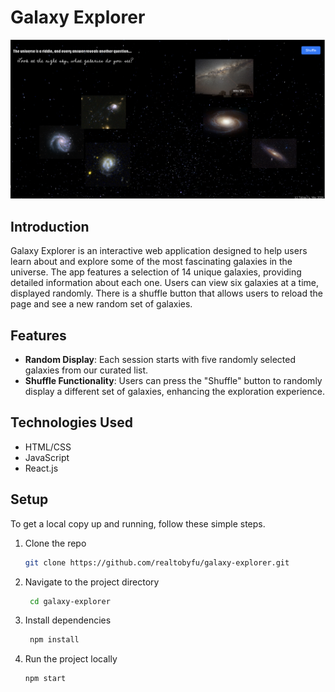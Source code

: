 # Galaxy Explorer


![screenshot](./screenshot.png)


## Introduction

Galaxy Explorer is an interactive web application designed to help users learn about and explore some of the most fascinating galaxies in the universe. The app features a selection of 14 unique galaxies, providing detailed information about each one. Users can view six galaxies at a time, displayed randomly. There is a shuffle button that allows users to reload the page and see a new random set of galaxies.

## Features

- **Random Display**: Each session starts with five randomly selected galaxies from our curated list.
- **Shuffle Functionality**: Users can press the "Shuffle" button to randomly display a different set of galaxies, enhancing the exploration experience.

## Technologies Used

- HTML/CSS
- JavaScript
- React.js

## Setup

To get a local copy up and running, follow these simple steps.

1. Clone the repo
   ```sh
   git clone https://github.com/realtobyfu/galaxy-explorer.git

2. Navigate to the project directory
   ```sh
    cd galaxy-explorer

3. Install dependencies
   ```sh
    npm install

4. Run the project locally
    ```sh
    npm start

